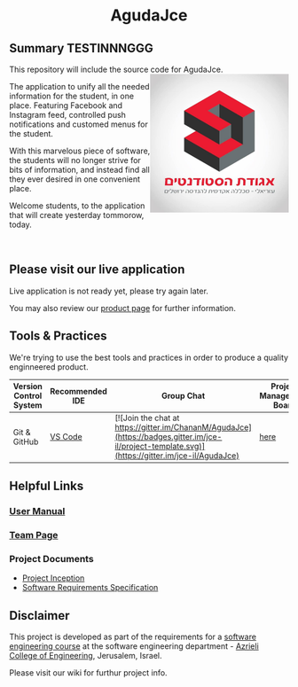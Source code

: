 <h1 align="center">AgudaJce</h1> 

## Summary TESTINNNGGG

This repository will include the source code for AgudaJce.
<img align="right" src="./img/logo.jpg" width="250" height="250"/>

The application to unify all the needed information for the student, in one place. Featuring Facebook and Instagram feed, controlled push notifications and customed menus for the student.

With this marvelous piece of software, the students will no longer strive for bits of information, and instead find all they ever desired in one convenient place.

Welcome students, to the application that will create yesterday tommorow, today.

</br>

## Please visit our live application

Live application is not ready yet, please try again later.

You may also review our [product page](../../wiki/Product) for further information.

## Tools & Practices
We're trying to use the best tools and practices in order to produce a quality enginneered product.

|Version Control System|Recommended IDE|Group Chat|Project Management Board|Issues|Documnetation|Project Course Status|License|
|--|--|--|--|--|--|--|--|
|Git & GitHub|[VS Code](https://code.visualstudio.com/)|[![Join the chat at https://gitter.im/ChananM/AgudaJce](https://badges.gitter.im/jce-il/project-template.svg)](https://gitter.im/jce-il/AgudaJce)|[here](https://github.com/ChananM/AgudaJce/projects)|[![GitHub issues](https://img.shields.io/github/issues/jce-il/project-template.svg?style=flat)](https://github.com/ChananM/AgudaJce/issues)|[Wiki](https://github.com/ChananM/AgudaJce/wiki)|Inception|[![License](https://badges.frapsoft.com/os/mit/mit.svg?v=102)](https://github.com/ChananM/AgudaJce/blob/master/LICENSE)|

<!-- More badges and links for future development
| Current Release         | [![Current Version](https://img.shields.io/github/release/jce-il/project-template.svg?style=flat)](https://github.com/ChananM/AgudaJce/releases) |
|  
| Contributors            | [![GitHub contributors](https://img.shields.io/github/contributors/cdnjs/cdnjs.svg)](https://github.com/ChananM/AgudaJce/graphs/contributors)|
| Security                | [![Known Vulnerabilities](https://snyk.io/test/github/jce-il/project-template/badge.svg)](https://snyk.io/test/github/jce-il/project-template) |
-->

## Helpful Links

### [User Manual](../../wiki/user-manual)

### [Team Page](../../wiki/team)

### Project Documents
- [Project Inception](../../wiki/Inception)
- [Software Requirements Specification](../../wiki/SRS)

## Disclaimer
This project is developed as part of the requirements for a [software engineering course](https://github.com/jce-il/se-class/wiki) at the software engineering department - [Azrieli College of Engineering](http://www.jce.ac.il/), Jerusalem, Israel.

Please visit our wiki for furthur project info.
